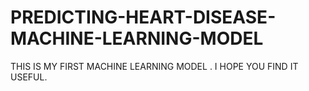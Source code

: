 # PREDICTING-HEART-DISEASE-MACHINE-LEARNING-MODEL
THIS IS MY FIRST MACHINE LEARNING MODEL .
I HOPE YOU FIND IT USEFUL.
